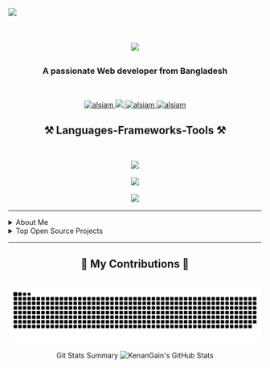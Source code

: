 [![](https://visitcount.itsvg.in/api?id=not-durjoy&icon=10&color=0)](https://visitcount.itsvg.in)

<h1 align="center">
    <img src="https://readme-typing-svg.herokuapp.com/?font=Righteous&size=35&center=true&vCenter=true&width=500&height=70&duration=4000&lines=Hi+There!+👋;+I'm+MD+Durjoy!;" />
</h1>

<h3 align="center">A passionate Web developer from Bangladesh </h3>

<br/>
 


<div align="center"> 
<p align="center">
 
 <a href="https://linkedin.com/in/al-siam" target="_blank">
  <img src="https://img.shields.io/badge/LinkedIn-0077B5?style=for-the-badge&logo=linkedin&logoColor=white" alt="alsiam"/>
 </a>

 <a href="https://twitter.com/_alsiam" target="_blank">
  <img src="https://img.shields.io/badge/Twitter-1DA1F2?style=for-the-badge&logo=twitter&logoColor=white" />
 </a>
 <a href="https://instagram.com/_alsiam" target="_blank">
  <img src="https://img.shields.io/badge/Instagram-fe4164?style=for-the-badge&logo=instagram&logoColor=white" alt="alsiam" />
 </a> 
 <a href="https://facebook.com/alsiam.dev" target="_blank">
  <img src="https://img.shields.io/badge/Facebook-20BEFF?&style=for-the-badge&logo=facebook&logoColor=white" alt="alsiam"  />
  </a> 
</p>

</div>


 
<h2 align="center">⚒️ Languages-Frameworks-Tools ⚒️</h2>
<br/>
<p align="center">
  <a href="https://skillicons.dev">
   <img src="https://skillicons.dev/icons?i=html,css,javascript,nodejs,deno,mongodb,express,graphql" />  
  </a>
</p>
<p align="center">
  <a href="https://skillicons.dev">
  <img src="https://skillicons.dev/icons?i=npm,yarn,firebase,postman" />
  </a>
</p>
<p align="center">
  <a href="https://skillicons.dev">
  <img src="https://skillicons.dev/icons?i=obsidian,notion,netlify,vercel,bitbucket,git,gitlab" />
  </a>
</p>
<hr>
<details>
  <summary>About Me</summary>
  <p>🔭 <strong>Currently Working On:</strong> freelance marketplace platform</p>
  <p>🌱 <strong>Learning:</strong> Python</p>
  <p>🧠 <strong>Exploring:</strong> Backend with Python</p>
  <p>🎯 <strong>Goals:</strong> Master full-stack Web development by the end of life</p>
  <p>⚡ <strong>Fun Fact:</strong> I love building things from scratch!</p>
  <p>📫 <strong>Contact:</strong> <a href="mailto:imdurjoy404@gmail.com">imdurjoy404@gmail.com</a></p>
  <p>📚 <strong>Favorite Resources:</strong> MDN Web Docs, Stack Overflow, GitHub Repositories</p>
  <p>🎨 <strong>Hobbies:</strong> Coding, reading tech blogs, and designing web interfaces</p>
</details>

<details>
 <summary>Top Open Source Projects</summary>

  <table>
    <thead>
      <tr>
        <th>Project Name</th>
        <th>Description</th>
        <th>Link</th>
      </tr>
    </thead>
    <tbody>
      <tr>
        <td><strong>Front-End-Domination</strong></td>
        <td>A bulk collection of HTML, CSS, and JavaScript templates.</td>
        <td><a href="https://github.com/yourusername/Front-End-Domination">GitHub Repository</a></td>
      </tr>
      <tr>
        <td><strong>Project Name 2</strong></td>
        <td>Brief description of what this project does.</td>
        <td><a href="https://github.com/yourusername/project2">GitHub Repository</a></td>
      </tr>
      <tr>
        <td><strong>Project Name 3</strong></td>
        <td>Brief description of what this project does.</td>
        <td><a href="https://github.com/yourusername/project3">GitHub Repository</a></td>
      </tr>
      <!-- Add more projects as needed -->
    </tbody>
  </table>
  <p>If you're interested in contributing to open-source projects, feel free to reach out!</p>
</details>

<hr/>

<div align="center">
  <h2>🐍 My Contributions 🐍</h2>
  <br>
  <img alt="snake eating my contributions" src="https://raw.githubusercontent.com/salesp07/salesp07/output/github-contribution-grid-snake.svg" />
  
  <br/>

</p>
 Git Stats Summary
<img src="https://myreadme.vercel.app/api/embed/not-durjoy?panels=userstatistics,toprepositories,toplanguages,commitgraph" alt="KenanGain's GitHub Stats">
